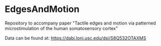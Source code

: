 # EdgesAndMotion
Repository to accompany paper "Tactile edges and motion via patterned microstimulation of the human somatosensory cortex"


Data can be found at: https://dabi.loni.usc.edu/dsi/S8Q532OTAXMS
